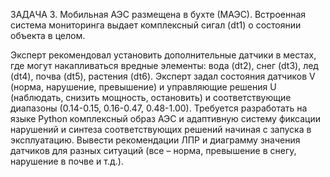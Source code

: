 ЗАДАЧА 3.
Мобильная АЭС размещена в бухте (МАЭС). Встроенная система мониторинга выдает комплексный сигал (dt1) о состоянии объекта в целом.

Эксперт рекомендовал установить дополнительные датчики в местах, где могут накапливаться вредные элементы: вода (dt2), снег (dt3), лед (dt4), почва (dt5), растения (dt6). Эксперт задал состояния датчиков V (норма, нарушение, превышение) и управляющие решения U (наблюдать, снизить мощность, остановить) и соответствующие диапазоны (0.14-0.15, 0.16-0.47, 0.48-1.00). Требуется разработать на языке Python комплексный образ АЭС и адаптивную систему фиксации нарушений и синтеза соответствующих решений начиная с запуска в эксплуатацию. Вывести рекомендации ЛПР и диаграмму значения датчиков для разных ситуаций (все – норма, превышение в снегу, нарушение в почве и т.д.).